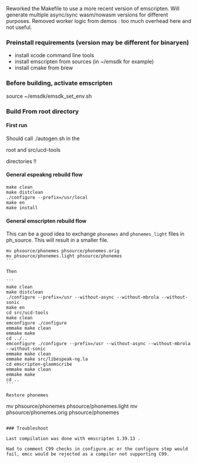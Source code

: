 Reworked the Makefile to use a more recent version of emscripten.
Will generate multiple async/sync wasm/nowasm versions for different purposes.
Removed worker logic from demos : too much overhead here and not useful.


### Preinstall requirements (version may be different for binaryen)

- install xcode command line tools
- install emscripten from sources (in ~/emsdk for example)
- install cmake from brew


### Before building, activate emscripten

source ~/emsdk/emsdk_set_env.sh 


### Build From root directory

#### First run

Should call ./autogen.sh in the 

  root and src/ucd-tools
 
directories !!

#### General espeakng rebuild flow

```
make clean
make distclean
./configure --prefix=/usr/local
make en
make install
```

#### General emscripten rebuild flow

This can be a good idea to exchange `phonemes` and `phonemes_light` files in ph_source. This will result in a smaller file.

````
mv phsource/phonemes phsource/phonemes.orig
mv phsource/phonemes.light phsource/phonemes 
```

Then

```
make clean
make distclean
./configure --prefix=/usr --without-async --without-mbrola --without-sonic
make en
cd src/ucd-tools
make clean
emconfigure ./configure
emmake make clean
emmake make
cd ../..
emconfigure ./configure --prefix=/usr --without-async --without-mbrola --without-sonic
emmake make clean
emmake make src/libespeak-ng.la
cd emscripten-glaemscribe
emmake make clean
emmake make
cd ..
```

Restore phonemes

````
mv phsource/phonemes phsource/phonemes.light
mv phsource/phonemes.orig phsource/phonemes
```

### Troubleshoot

Last compilation was done with emscripten 1.39.13 . 

Had to comment C99 checks in configure.ac or the configure step would fail, emcc would be rejected as a compiler not supporting C99.

